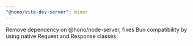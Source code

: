```yaml
---
"@hono/vite-dev-server": minor
---
```


Remove dependency on @hono/node-server, fixes Bun compatibility by using native Request and Response classes
